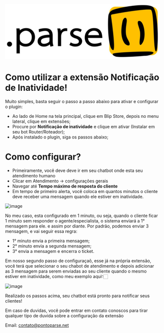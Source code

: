 ![N|Solid](https://raw.githubusercontent.com/Wilkor/img-clonebots/main/logoParseHorizontal.jpeg)


# Como utilizar a extensão Notificação de Inatividade!

Muito simples, basta seguir o passo a passo abaixo para ativar e configurar o plugin:

 - Ao lado de Home na tela principal, clique em Blip Store, depois no menu lateral, clique em extensões;
 - Procure por **Notificação de inatividade** e clique em ativar (Instalar em seu bot Router/Roteador);
 - Após instalado o plugin, siga os passos abaixo;
 
 # Como configurar?
 
  - Primeiramente, você deve deve ir em seu chatbot onde esta seu atendimento humano
  - Clicar em Atendimento -> configurações gerais
  - Navegar até **Tempo máximo de resposta do cliente**
  - Em tempo de primeiro alerta, você coloca em quantos minutos o cliente deve receber uma mensagem quando ele estiver em inatividade.
  
  ![image](https://user-images.githubusercontent.com/34819624/199086067-e964ceaf-74c6-4489-aea8-b3934b9d3ea3.png)
  
   No meu caso, esta configurado em 1 minuto, ou seja, quando o cliente ficar 1 minuto sem responder o agente/especialista, o sistema enviará a 1° mensagem para ele.
   e assim por diante. Por padrão,  podemos enviar 3 mensagem, e vai seguir essa regra:
   
   - 1° minuto envia a primeira mensagem;
   - 2° minuto envia a segunda mensagem;
   - 3° envia a mensagem e encerra o ticket.
   
  Em nosso segundo passo de configuraçaõ, esse já na própria extensão, você terá que selecionar o seu chabot de atendimento e depois adicionar as 3 mensagem para serem enviadas ao seu cliente quando o mesmo estiver em inatividade, como meu exemplo aqui👇🏻
  
  ![image](https://user-images.githubusercontent.com/34819624/199088206-416deeca-015d-4e88-9929-594496d64164.png)

  
  Realizado os passos acima, seu chatbot está pronto para notificar seus clientes!
  
   
  
  Em caso de duvidas, você pode entrar em contato conoscos para tirar qualquer tipo de duvida sobre a configuração da extensão
 
 Email: contato@pontoparse.net
